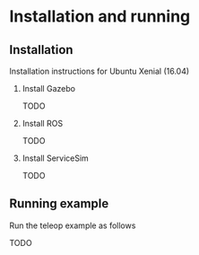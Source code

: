# Installation and running

## Installation

Installation instructions for Ubuntu Xenial (16.04)

1. Install Gazebo

    TODO

1. Install ROS

    TODO

1. Install ServiceSim

    TODO

## Running example

Run the teleop example as follows

TODO